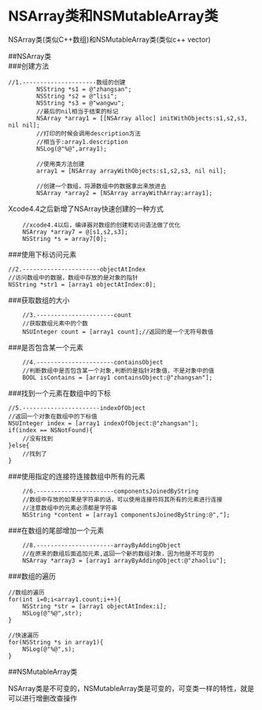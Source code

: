 # NSArray类和NSMutableArray类
NSArray类(类似C++数组)和NSMutableArray类(类似c++ vector)


##NSArray类  
###创建方法
```
//1.---------------------数组的创建  
        NSString *s1 = @"zhangsan";  
        NSString *s2 = @"lisi";  
        NSString *s3 = @"wangwu";  
        //最后的nil相当于结束的标记  
        NSArray *array1 = [[NSArray alloc] initWithObjects:s1,s2,s3, nil nil];  
        //打印的时候会调用description方法  
        //相当于:array1.description  
        NSLog(@"%@",array1);  
          
        //使用类方法创建  
        array1 = [NSArray arrayWithObjects:s1,s2,s3, nil nil];  
          
        //创建一个数组，将源数组中的数据拿出来放进去  
        NSArray *array2 = [NSArray arrayWithArray:array1];  
```
Xcode4.4之后新增了NSArray快速创建的一种方式
```
    //xcode4.4以后，编译器对数组的创建和访问语法做了优化  
    NSArray *array7 = @[s1,s2,s3];  
    NSString *s = array7[0];  
```
###使用下标访问元素
```
//2.----------------------objectAtIndex  
//访问数组中的数据，数组中存放的是对象的指针  
NSString *str1 = [array1 objectAtIndex:0];
```
###获取数组的大小
```
    //3.----------------------count  
    //获取数组元素中的个数  
    NSUInteger count = [array1 count];//返回的是一个无符号数值  
```
###是否包含某一个元素
```
    //4.----------------------containsObject  
    //判断数组中是否包含某一个对象,判断的是指针对象值，不是对象中的值  
    BOOL isContains = [array1 containsObject:@"zhangsan"];  
```
###找到一个元素在数组中的下标
```
//5.----------------------indexOfObject  
//返回一个对象在数组中的下标值  
NSUInteger index = [array1 indexOfObject:@"zhangsan"];  
if(index == NSNotFound){  
    //没有找到  
}else{  
    //找到了  
} 
```
###使用指定的连接符连接数组中所有的元素
```
    //6.----------------------componentsJoinedByString  
    //数组中存放的如果是字符串的话，可以使用连接符将其所有的元素进行连接  
    //注意数组中的元素必须都是字符串  
    NSString *content = [array1 componentsJoinedByString:@","];  
```
###在数组的尾部增加一个元素
```
    //8.----------------------arrayByAddingObject  
    //在原来的数组后面追加元素,返回一个新的数组对象，因为他是不可变的  
    NSArray *array3 = [array1 arrayByAddingObject:@"zhaoliu"];  
```
###数组的遍历  
```
//数组的遍历  
for(int i=0;i<array1.count;i++){  
    NSString *str = [array1 objectAtIndex:i];  
    NSLog(@"%@",str);  
}  
  
//快速遍历  
for(NSString *s in array1){  
    NSLog(@"%@",s);  
}
```
##NSMutableArray类

NSArray类是不可变的，NSMutableArray类是可变的，可变类一样的特性，就是可以进行增删改查操作
